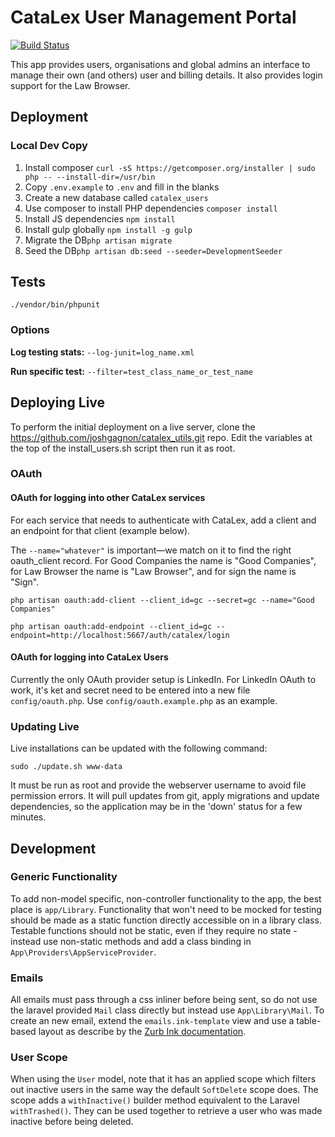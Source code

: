 # CataLex User Management Portal

[![Build Status](https://travis-ci.org/joshgagnon/catalex_users.svg?branch=master)](https://travis-ci.org/joshgagnon/catalex_users)

This app provides users, organisations and global admins an interface to manage their own (and others) user and billing details. It also provides login support for the Law Browser.

## Deployment

### Local Dev Copy

1. Install composer `curl -sS https://getcomposer.org/installer | sudo php -- --install-dir=/usr/bin`
1. Copy `.env.example` to `.env` and fill in the blanks
1. Create a new database called `catalex_users`
1. Use composer to install PHP dependencies `composer install`
1. Install JS dependencies `npm install`
1. Install gulp globally `npm install -g gulp`
1. Migrate the DB`php artisan migrate`
1. Seed the DB`php artisan db:seed --seeder=DevelopmentSeeder`


## Tests

`./vendor/bin/phpunit`

### Options

**Log testing stats:** `--log-junit=log_name.xml`

**Run specific test:** `--filter=test_class_name_or_test_name`

## Deploying Live

To perform the initial deployment on a live server, clone the https://github.com/joshgagnon/catalex_utils.git repo. Edit the variables at the top of the install\_users.sh script then run it as root.

### OAuth

#### OAuth for logging into other CataLex services

For each service that needs to authenticate with CataLex, add a client and an endpoint for that client (example below).

The `--name="whatever"` is important—we match on it to find the right oauth_client record. For Good Companies the name is "Good Companies", for Law Browser the name is "Law Browser", and for sign the name is "Sign".

`php artisan oauth:add-client --client_id=gc --secret=gc --name="Good Companies"`

`php artisan oauth:add-endpoint --client_id=gc --endpoint=http://localhost:5667/auth/catalex/login`

#### OAuth for logging into CataLex Users

Currently the only OAuth provider setup is LinkedIn. For LinkedIn OAuth to work, it's ket and secret need to be entered into a new file `config/oauth.php`. Use `config/oauth.example.php` as an example.

### Updating Live

Live installations can be updated with the following command:

    sudo ./update.sh www-data

It must be run as root and provide the webserver username to avoid file permission errors. It will pull updates from git, apply migrations and update dependencies, so the application may be in the 'down' status for a few minutes.

## Development

### Generic Functionality

To add non-model specific, non-controller functionality to the app, the best place is `app/Library`. Functionality that won't need to be mocked for testing should be made as a static function directly accessible on in a library class. Testable functions should not be static, even if they require no state - instead use non-static methods and add a class binding in `App\Providers\AppServiceProvider`.

### Emails

All emails must pass through a css inliner before being sent, so do not use the laravel provided `Mail` class directly but instead use `App\Library\Mail`. To create an new email, extend the `emails.ink-template` view and use a table-based layout as describe by the [Zurb Ink documentation](http://zurb.com/ink/docs.php).

### User Scope

When using the `User` model, note that it has an applied scope which filters out inactive users in the same way the default `SoftDelete` scope does. The scope adds a `withInactive()` builder method equivalent to the Laravel `withTrashed()`. They can be used together to retrieve a user who was made inactive before being deleted.


